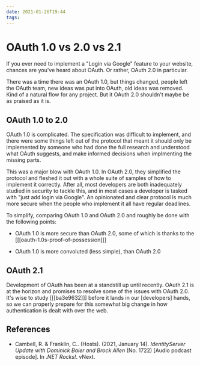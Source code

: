 ```yaml
---
date: 2021-01-26T19:44
tags: 
---
```


# OAuth 1.0 vs 2.0 vs 2.1

If you ever need to implement a "Login via Google" feature to your website,
chances are you've heard about OAuth. Or rather, OAuth 2.0 in particular.

There was a time there was an OAuth 1.0, but things changed, people left the
OAuth team, new ideas was put into OAuth, old ideas was removed. Kind of a
natural flow for any project. But it OAuth 2.0 shouldn't maybe be as praised as
it is.

## OAuth 1.0 to 2.0

OAuth 1.0 is complicated. The specification was difficult to implement, and there
were some things left out of the protocol that meant it should only be
implemented by someone who had done the full research and understood what OAuth
suggests, and make informed decisions when implmenting the missing parts.

This was a major blow with OAuth 1.0. In OAuth 2.0, they simplified the protocol
and fleshed it out with a whole suite of samples of how to implement it
correctly. After all, most developers are both inadequately studied in security
to tackle this, and in most cases a developer is tasked with "just add login via
Google". An opinionated and clear protocol is much more secure when the people
who implement it all have regular deadlines.

To simplify, comparing OAuth 1.0 and OAuth 2.0 and roughly be done with the
following points:

- OAuth 1.0 is more secure than OAuth 2.0, some of which is thanks to the
  [[[oauth-1.0s-proof-of-possession]]]

- OAuth 1.0 is more convoluted (less simple), than OAuth 2.0

## OAuth 2.1

Development of OAuth has been at a standstill up until recently. OAuth 2.1 is at
the horizon and promises to resolve some of the issues with OAuth 2.0. It's wise
to study [[[ba3e9632]]] before it lands in our [developers]
hands, so we can properly prepare for this somewhat big change in how
authentication is dealt with over the web.

## References

- Cambell, R. & Franklin, C.. (Hosts). (2021, January 14). *IdentityServer Update
  with Dominick Baier and Brock Allen* (No. 1722) [Audio podcast episode].
  In *.NET Rocks!*. vNext.
